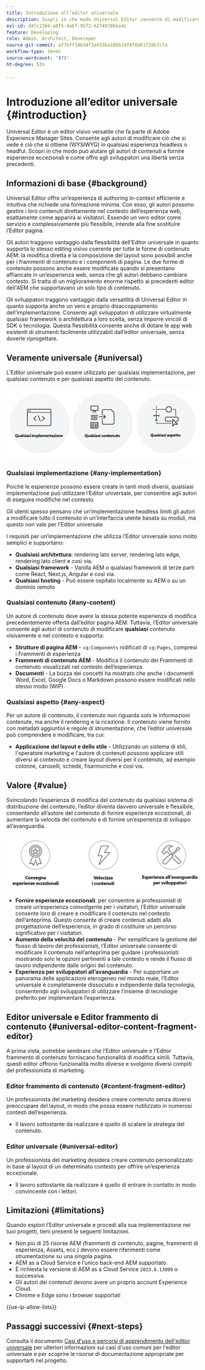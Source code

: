 ```yaml
---
title: Introduzione all’editor universale
description: Scopri in che modo Universal Editor consente di modificare ciò che vedi è ciò che ottieni (WYSIWYG) di qualsiasi esperienza headless e headful. Scopri in che modo questo può aiutare gli autori di contenuto a fornire esperienze eccezionali, aumentare la velocità del contenuto e fornire agli sviluppatori un’esperienza di sviluppo all’avanguardia.
exl-id: d4fc2384-a0f5-4a6f-9572-62749786be4c
feature: Developing
role: Admin, Architect, Developer
source-git-commit: a77bff14b34f1e433ba185b19f0f0d61728b7c7a
workflow-type: tm+mt
source-wordcount: '973'
ht-degree: 52%

---
```



# Introduzione all’editor universale {#introduction}

Universal Editor è un editor visivo versatile che fa parte di Adobe Experience Manager Sites. Consente agli autori di modificare ciò che si vede è ciò che si ottiene (WYSIWYG) in qualsiasi esperienza headless o headful. Scopri in che modo può aiutare gli autori di contenuti a fornire esperienze eccezionali e come offre agli sviluppatori una libertà senza precedenti.

## Informazioni di base {#background}

Universal Editor offre un’esperienza di authoring in-context efficiente e intuitiva che richiede una formazione minima. Con esso, gli autori possono gestire i loro contenuti direttamente nel contesto dell’esperienza web, esattamente come apparirà ai visitatori. Essendo un vero editor come servizio e complessivamente più flessibile, intende alla fine sostituire l’Editor pagina.

Gli autori traggono vantaggio dalla flessibilità dell’Editor universale in quanto supporta lo stesso editing visivo coerente per tutte le forme di contenuto AEM: la modifica diretta e la composizione del layout sono possibili anche per i frammenti di contenuto e i componenti di pagina. Le due forme di contenuto possono anche essere modificate quando si presentano affiancate in un’esperienza web, senza che gli autori debbano cambiare contesto. Si tratta di un miglioramento enorme rispetto ai precedenti editor dell&#39;AEM che supportavano un solo tipo di contenuto.

Gli sviluppatori traggono vantaggio dalla versatilità di Universal Editor in quanto supporta anche un vero e proprio disaccoppiamento dell’implementazione. Consente agli sviluppatori di utilizzare virtualmente qualsiasi framework o architettura a loro scelta, senza imporre vincoli di SDK o tecnologia. Questa flessibilità consente anche di dotare le app web esistenti di strumenti facilmente utilizzabili dall’editor universale, senza doverle riprogettare.

## Veramente universale {#universal}

L’Editor universale può essere utilizzato per qualsiasi implementazione, per qualsiasi contenuto e per qualsiasi aspetto del contenuto.

![Cosa lo rende universale](assets/universal.png)

### Qualsiasi implementazione {#any-implementation}

Poiché le esperienze possono essere create in tanti modi diversi, qualsiasi implementazione può utilizzare l’Editor universale, per consentire agli autori di eseguire modifiche nel contesto.

Gli utenti spesso pensano che un’implementazione headless limiti gli autori a modificare tutto il contenuto in un’interfaccia utente basata su moduli, ma questo non vale per l’Editor universale

I requisiti per un’implementazione che utilizza l’Editor universale sono molto semplici e supportano:

* **Qualsiasi architettura**: rendering lato server, rendering lato edge, rendering lato client e così via.
* **Qualsiasi framework** - Vanilla AEM o qualsiasi framework di terze parti come React, Next.js, Angular e così via.
* **Qualsiasi hosting** - Può essere ospitato localmente su AEM o su un dominio remoto

### Qualsiasi contenuto {#any-content}

Un autore di contenuto deve avere la stessa potente esperienza di modifica precedentemente offerta dall’editor pagina AEM. Tuttavia, l’Editor universale consente agli autori di contenuto di modificare **qualsiasi** contenuto visivamente e nel contesto e supporta:

* **Strutture di pagina AEM** - `cq:Components` nidificati di `cq:Pages`, compresi i Frammenti di esperienza
* **Frammenti di contenuto AEM** - Modifica il contenuto dei Frammenti di contenuto visualizzati nel contesto dell’esperienza.
* **Documenti** - La bozza dei concetti ha mostrato che anche i documenti Word, Excel, Google Docs o Markdown possono essere modificati nello stesso modo (WIP).

### Qualsiasi aspetto {#any-aspect}

Per un autore di contenuto, il contenuto non riguarda solo le informazioni contenute, ma anche il rendering e la ricezione. Il contenuto viene fornito con metadati aggiuntivi e regole di strumentazione, che l’editor universale può comprendere e modificare, tra cui:

* **Applicazione del layout e dello stile** - Utilizzando un sistema di stili, l&#39;operatore marketing e l&#39;autore di contenuti possono applicare stili diversi al contenuto e creare layout diversi per il contenuto, ad esempio colonne, caroselli, schede, fisarmoniche e così via.

## Valore {#value}

Svincolando l’esperienza di modifica del contenuto da qualsiasi sistema di distribuzione del contenuto, l’editor diventa davvero universale e flessibile, consentendo all’autore del contenuto di fornire esperienze eccezionali, di aumentare la velocità del contenuto e di fornire un’esperienza di sviluppo all’avanguardia.

![Valore dell’Editor universale](assets/value.png)

* **Fornire esperienze eccezionali**: per consentire ai professionisti di creare un’esperienza coinvolgente per i visitatori, l’Editor universale consente loro di creare e modificare il contenuto nel contesto dell’anteprima. Questo consente di creare contenuti adatti alla progettazione dell’esperienza, in grado di costituire un percorso significativo per i visitatori.
* **Aumento della velocità del contenuto** - Per semplificare la gestione del flusso di lavoro dei professionisti, l’Editor universale consente di modificare il contenuto nell’anteprima per guidare i professionisti mostrando solo le opzioni pertinenti a tale contesto e rende il flusso di lavoro indipendente dalle origini del contenuto.
* **Esperienza per sviluppatori all’avanguardia** - Per supportare un panorama delle applicazioni eterogeneo nel mondo reale, l’Editor universale è completamente dissociato e indipendente dalla tecnologia, consentendo agli sviluppatori di utilizzare l’insieme di tecnologie preferito per implementare l’esperienza.

## Editor universale e Editor frammento di contenuto {#universal-editor-content-fragment-editor}

A prima vista, potrebbe sembrare che l’Editor universale e l’Editor frammento di contenuto forniscano funzionalità di modifica simili. Tuttavia, questi editor offrono funzionalità molto diverse e svolgono diversi compiti del professionista di marketing.

### Editor frammento di contenuto {#content-fragment-editor}

Un professionista del marketing desidera creare contenuto senza doversi preoccupare del layout, in modo che possa essere riutilizzato in numerosi contesti dell’esperienza.

* Il lavoro sottostante da realizzare è quello di scalare la strategia del contenuto.

### Editor universale {#universal-editor}

Un professionista del marketing desidera creare contenuto personalizzato in base al layout di un determinato contesto per offrire un’esperienza eccezionale.

* Il lavoro sottostante da realizzare è quello di entrare in contatto in modo convincente con i lettori.

## Limitazioni {#limitations}

Quando esplori l’Editor universale e procedi alla sua implementazione nei tuoi progetti, tieni presenti le seguenti limitazioni.

* Non più di 25 risorse AEM (frammenti di contenuto, pagine, frammenti di esperienza, Assets, ecc.) devono essere riferimenti come strumentazione su una singola pagina.
* AEM as a Cloud Service è l’unico back-end AEM supportato.
* È richiesta la versione di AEM as a Cloud Service `2023.8.13099` o successiva.
* Gli autori dei contenuti devono avere un proprio account Experience Cloud.
* Chrome e Edge sono i browser supportati

{{ue-ip-allow-lists}}

## Passaggi successivi {#next-steps}

Consulta il documento [Casi d&#39;uso e percorsi di apprendimento dell&#39;editor universale](/help/implementing/universal-editor/use-cases.md) per ulteriori informazioni sui casi d&#39;uso comuni per l&#39;editor universale e per scoprire le risorse di documentazione appropriate per supportarti nel progetto.
